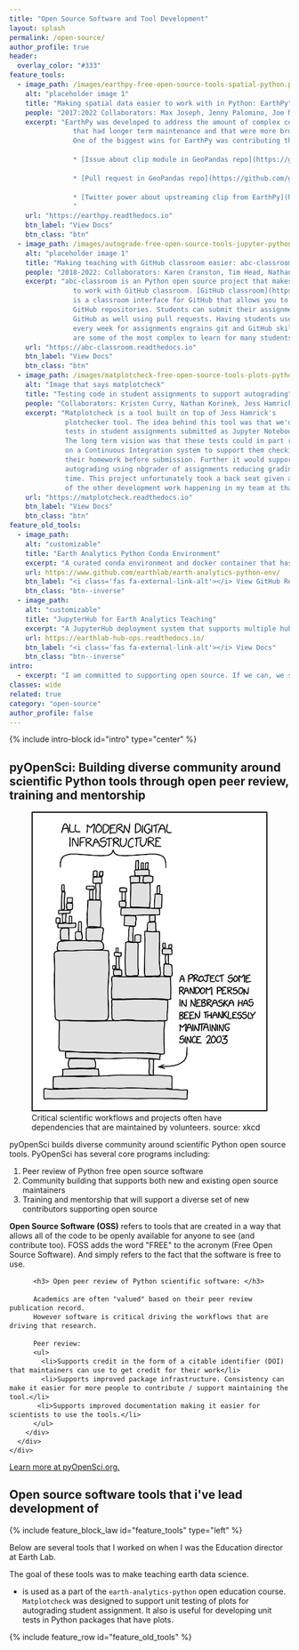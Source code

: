 ```yaml
---
title: "Open Source Software and Tool Development"
layout: splash
permalink: /open-source/
author_profile: true
header:
  overlay_color: "#333"
feature_tools:
  - image_path: /images/earthpy-free-open-source-tools-spatial-python.png
    alt: "placeholder image 1"
    title: "Making spatial data easier to work with in Python: EarthPy"
    people: "2017:2022 Collaborators: Max Joseph, Jenny Palomino, Joe McGlinchy, Nathan Korinek"
    excerpt: "EarthPy was developed to address the amount of complex code that students needed to write to open and plot raster and vector spatial data. The goal of developing this tool was always to create functions that perhaps in the future might be found in some of the bigger packages 
                that had longer term maintenance and that were more broadly used. 
                One of the biggest wins for EarthPy was contributing the entire clip module over to Geopandas! See below:
                
                * [Issue about clip module in GeoPandas repo](https://github.com/geopandas/geopandas/issues/821)

                * [Pull request in GeoPandas repo](https://github.com/geopandas/geopandas/pull/1128)

                * [Twitter power about upstreaming clip from EarthPy](https://twitter.com/geopandas/status/1225794664478990336)
                "
    url: "https://earthpy.readthedocs.io"
    btn_label: "View Docs"
    btn_class: "btn"
  - image_path: /images/autograde-free-open-source-tools-jupyter-python.png
    alt: "placeholder image 1"
    title: "Making teaching with GitHub classroom easier: abc-classroom"
    people: "2018-2022: Collaborators: Karen Cranston, Tim Head, Nathan Korinek "
    excerpt: "abc-classroom is an Python open source project that makes it easier 
                to work with GitHub classroom. [GitHub classroom](https://classroom.github.com/) 
                is a classroom interface for GitHub that allows you to create assignments as 
                GitHub repositories. Students can submit their assignments on 
                GitHub as well using pull requests. Having students use GitHub 
                every week for assignments engrains git and GitHub skills that 
                are some of the most complex to learn for many students. "
    url: "https://abc-classroom.readthedocs.io"
    btn_label: "View Docs"
    btn_class: "btn"
  - image_path: /images/matplotcheck-free-open-source-tools-plots-python.png
    alt: "Image that says matplotcheck"
    title: "Testing code in student assignments to support autograding"
    people: "Collaborators: Kristen Curry, Nathan Korinek, Jess Hamrick"
    excerpt: "Matplotcheck is a tool built on top of Jess Hamrick's 
              plotchecker tool. The idea behind this tool was that we'd setup
              tests in student assignments submitted as Jupyter Notebook.
              The long term vision was that these tests could in part run
              on a Continuous Integration system to support them checking
              their homework before submission. Further it would support
              autograding using nbgrader of assignments reducing grading 
              time. This project unfortunately took a back seat given all
              of the other development work happening in my team at that time. "
    url: "https://matplotcheck.readthedocs.io"
    btn_label: "View Docs"
    btn_class: "btn"
feature_old_tools:
  - image_path:
    alt: "customizable"
    title: "Earth Analytics Python Conda Environment"
    excerpt: "A curated conda environment and docker container that has a suite of spatial tools that support teaching and learning spatial open source python.."
    url: https://www.github.com/earthlab/earth-analytics-python-env/
    btn_label: "<i class='fas fa-external-link-alt'></i> View GitHub Repo"
    btn_class: "btn--inverse"
  - image_path:
    alt: "customizable"
    title: "JupyterHub for Earth Analytics Teaching"
    excerpt: "A JupyterHub deployment system that supports multiple hubs with different configurations including custom environments, compute settings and more setup through Google Cloud."
    url: https://earthlab-hub-ops.readthedocs.io/
    btn_label: "<i class='fas fa-external-link-alt'></i> View Docs"
    btn_class: "btn--inverse"
intro:
  - excerpt: "I am committed to supporting open source. If we can, we should all contribute. Open science depends on open tools. And maintaining open tools takes work."
classes: wide
related: true
category: "open-source"
author_profile: false
---
```


{% include intro-block id="intro" type="center" %}
<div class="body__content-block" markdown="1">

<div class="feature__wrapper left-text">
  <h2>pyOpenSci: Building diverse community around scientific Python tools through open peer review, training and mentorship </h2> 
  <div class="feature__item--right">
    <div class="archive__item">
      <div class="archive__item-teaser">
        <figure>
            <a href="/images/xkcd-open-source-dependency.png">
            <img src="/images/xkcd-open-source-dependency.png" alt="Image of a xkcd comic showing a large maching with a very small leg holding the entire thing up. An arrow points to it and says A project some random person in nebraska has been thanklessly maintaining since 2008."></a>
            <figcaption>Critical scientific workflows and projects often have dependencies
            that are maintained by volunteers. source: xkcd </figcaption>
        </figure>
      </div>
      <div class="archive__item-body">
        <div class="archive__item-excerpt">
          pyOpenSci builds diverse community around
          scientific Python open source tools. PyOpenSci has several core programs including:
          <ol>
            <li>Peer review of Python free open source software</li>
            <li>Community building that supports both new and existing open source maintainers</li>
            <li>Training and mentorship that will support a diverse set of new contributors supporting open source</li>
          </ol>
          <div class="notice">
          <i class="fas fa-info-circle"></i> <strong>Open Source Software (OSS)</strong> refers to tools that are created in a way
          that allows all of the code to be openly available for anyone to see (and
          contribute too). FOSS adds the word "FREE" to the acronym (Free Open Source Software).
          And simply refers to the fact that the software is free to use.
          </div>

          <h3> Open peer review of Python scientific software: </h3>

          Academics are often "valued" based on their peer review publication record. 
          However software is critical driving the workflows that are driving that research.

          Peer review:
          <ul>
            <li>Supports credit in the form of a citable identifier (DOI) that maintainers can use to get credit for their work</li>
            <li>Supports improved package infrastructure. Consistency can make it easier for more people to contribute / support maintaining the tool.</li>
           <li>Supports improved documentation making it easier for scientists to use the tools.</li>
          </ul> 
        </div>
      </div>
    </div>
  </div>
</div>

<a href="https://www.pyopensci.org/" target="_blank" class="btn btn--info"><i class="fas fa-external-link-alt"></i> Learn more at pyOpenSci.org.</a>
</div>

<div class="notice-white">
<div class="body__content-block" markdown="1">

## Open source software tools that i've lead development of

{% include feature_block_law id="feature_tools" type="left" %}


<div markdown="1" class="notice--primary">
Below are several tools that I worked on when I was the Education director
at Earth Lab. 

The goal of these tools was to make teaching earth data science. 

*   is used  as a part of the `earth-analytics-python` open education course.
`Matplotcheck` was designed to support unit testing of plots for autograding
student assignment. It also is useful for developing unit tests in
Python packages that have plots.

{% include feature_row id="feature_old_tools" %}
</div>

</div>
</div>

